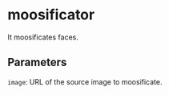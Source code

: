 moosificator
=============================

It moosificates faces.

Parameters
----------

`image`: URL of the source image to moosificate.
